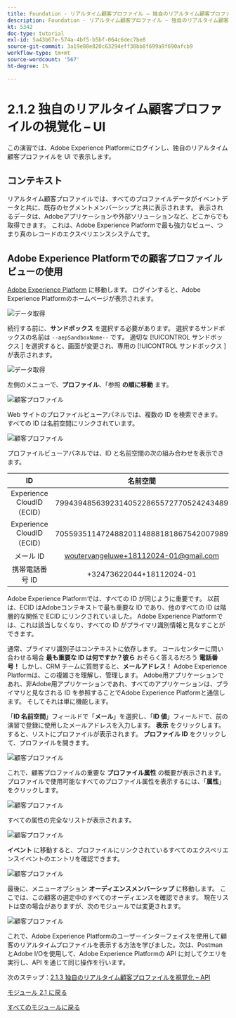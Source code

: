 ```yaml
---
title: Foundation - リアルタイム顧客プロファイル – 独自のリアルタイム顧客プロファイルを視覚化 – UI
description: Foundation - リアルタイム顧客プロファイル – 独自のリアルタイム顧客プロファイルを視覚化 – UI
kt: 5342
doc-type: tutorial
exl-id: 5a43b67e-574a-4bf5-b5bf-064c6dec7be8
source-git-commit: 3a19e88e820c63294eff38bb8f699a9f690afcb9
workflow-type: tm+mt
source-wordcount: '567'
ht-degree: 1%

---
```


# 2.1.2 独自のリアルタイム顧客プロファイルの視覚化 – UI

この演習では、Adobe Experience Platformにログインし、独自のリアルタイム顧客プロファイルを UI で表示します。

## コンテキスト

リアルタイム顧客プロファイルでは、すべてのプロファイルデータがイベントデータと共に、既存のセグメントメンバーシップと共に表示されます。 表示されるデータは、Adobeアプリケーションや外部ソリューションなど、どこからでも取得できます。 これは、Adobe Experience Platformで最も強力なビュー、つまり真のレコードのエクスペリエンスシステムです。

## Adobe Experience Platformでの顧客プロファイルビューの使用

[Adobe Experience Platform](https://experience.adobe.com/platform) に移動します。 ログインすると、Adobe Experience Platformのホームページが表示されます。

![データ取得](../../datacollection/module1.2/images/home.png)

続行する前に、**サンドボックス** を選択する必要があります。 選択するサンドボックスの名前は ``--aepSandboxName--`` です。 適切な [!UICONTROL  サンドボックス ] を選択すると、画面が変更され、専用の [!UICONTROL  サンドボックス ] が表示されます。

![データ取得](../../datacollection/module1.2/images/sb1.png)

左側のメニューで、**プロファイル**、「参照 **の順に移動** ます。

![ 顧客プロファイル ](./images/homemenu.png)

Web サイトのプロファイルビューアパネルでは、複数の ID を検索できます。 すべての ID は名前空間にリンクされています。

![ 顧客プロファイル ](./images/identities.png)

プロファイルビューアパネルでは、ID と名前空間の次の組み合わせを表示できます。

| ID | 名前空間 |
|:-------------:| :---------------:|
| Experience CloudID （ECID） | 79943948563923140522865572770524243489 |
| Experience CloudID （ECID） | 70559351147248820114888181867542007989 |
| メール ID | woutervangeluwe+18112024-01@gmail.com |
| 携帯電話番号 ID | +32473622044+18112024-01 |

Adobe Experience Platformでは、すべての ID が同じように重要です。 以前は、ECID はAdobeコンテキストで最も重要な ID であり、他のすべての ID は階層的な関係で ECID にリンクされていました。 Adobe Experience Platformでは、これは該当しなくなり、すべての ID がプライマリ識別情報と見なすことができます。

通常、プライマリ識別子はコンテキストに依存します。 コールセンターに問い合わせる場合 **最も重要な ID は何ですか？彼ら** おそらく答えるだろう **電話番号！** しかし、CRM チームに質問すると、**メールアドレス！** Adobe Experience Platformは、この複雑さを理解し、管理します。 Adobe用アプリケーションであれ、非Adobe用アプリケーションであれ、すべてのアプリケーションは、プライマリと見なされる ID を参照することでAdobe Experience Platformと通信します。 そしてそれは単に機能します。

「**ID 名前空間**」フィールドで「**メール**」を選択し、「**ID 値**」フィールドで、前の演習で登録に使用したメールアドレスを入力します。 **表示** をクリックします。 すると、リストにプロファイルが表示されます。 **プロファイル ID** をクリックして、プロファイルを開きます。

![ 顧客プロファイル ](./images/popupecid.png)

これで、顧客プロファイルの重要な **プロファイル属性** の概要が表示されます。 プロファイルで使用可能なすべてのプロファイル属性を表示するには、「**属性**」をクリックします。

![ 顧客プロファイル ](./images/profile.png)

すべての属性の完全なリストが表示されます。

![ 顧客プロファイル ](./images/profilattr.png)

**イベント** に移動すると、プロファイルにリンクされているすべてのエクスペリエンスイベントのエントリを確認できます。

![ 顧客プロファイル ](./images/profileee.png)

最後に、メニューオプション **オーディエンスメンバーシップ** に移動します。 ここでは、この顧客の選定中のすべてのオーディエンスを確認できます。 現在リストは空の場合がありますが、次のモジュールでは変更されます。

![ 顧客プロファイル ](./images/profileseg.png)

これで、Adobe Experience Platformのユーザーインターフェイスを使用して顧客のリアルタイムプロファイルを表示する方法を学びました。次は、PostmanとAdobe I/Oを使用して、Adobe Experience Platformの API に対してクエリを実行し、API を通じて同じ操作を行います。

次のステップ：[2.1.3 独自のリアルタイム顧客プロファイルを視覚化 – API](./ex3.md)

[モジュール 2.1 に戻る](./real-time-customer-profile.md)

[すべてのモジュールに戻る](../../../overview.md)

